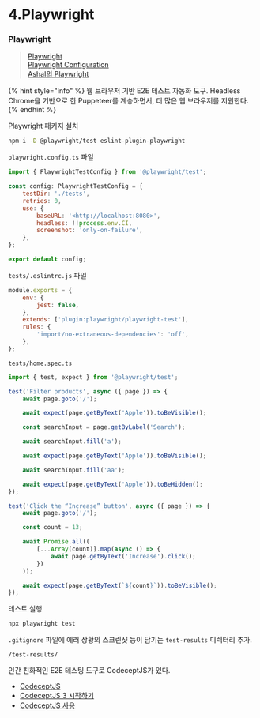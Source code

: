 # 4.Playwright

### Playwright

> [Playwright](https://playwright.dev/)\
> [Playwright Configuration](https://playwright.dev/docs/test-configuration)\
> [Ashal의 Playwright](https://github.com/ahastudio/til/blob/main/test/playwright.md)

{% hint style="info" %}
웹 브라우저 기반 E2E 테스트 자동화 도구. Headless Chrome을 기반으로 한 Puppeteer를 계승하면서, 더 많은 웹 브라우저를 지원한다.
{% endhint %}



Playwright 패키지 설치

```bash
npm i -D @playwright/test eslint-plugin-playwright
```

`playwright.config.ts` 파일

```jsx
import { PlaywrightTestConfig } from '@playwright/test';

const config: PlaywrightTestConfig = {
	testDir: './tests',
	retries: 0,
	use: {
		baseURL: '<http://localhost:8080>',
		headless: !!process.env.CI,
		screenshot: 'only-on-failure',
	},
};

export default config;
```

`tests/.eslintrc.js` 파일

```jsx
module.exports = {
	env: {
		jest: false,
	},
	extends: ['plugin:playwright/playwright-test'],
	rules: {
		'import/no-extraneous-dependencies': 'off',
	},
};
```

`tests/home.spec.ts`

```jsx
import { test, expect } from '@playwright/test';

test('Filter products', async ({ page }) => {
	await page.goto('/');

	await expect(page.getByText('Apple')).toBeVisible();

	const searchInput = page.getByLabel('Search');

	await searchInput.fill('a');

	await expect(page.getByText('Apple')).toBeVisible();

	await searchInput.fill('aa');

	await expect(page.getByText('Apple')).toBeHidden();
});

test('Click the “Increase” button', async ({ page }) => {
	await page.goto('/');

	const count = 13;

	await Promise.all((
		[...Array(count)].map(async () => {
			await page.getByText('Increase').click();
		})
	));

	await expect(page.getByText(`${count}`)).toBeVisible();
});
```

테스트 실행

```bash
npx playwright test
```

`.gitignore` 파일에 에러 상황의 스크린샷 등이 담기는 `test-results` 디렉터리 추가.

```
/test-results/
```

인간 친화적인 E2E 테스팅 도구로 CodeceptJS가 있다.

* [CodeceptJS](https://codecept.io/)
* [CodeceptJS 3 시작하기](https://github.com/ahastudio/til/blob/main/test/20201207-codeceptjs.md)
* [CodeceptJS 사용](https://github.com/ahastudio/CodingLife/tree/main/20211012/react#codeceptjs-%EC%82%AC%EC%9A%A9)
